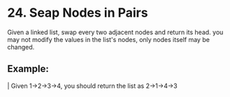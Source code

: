 # 24. Seap Nodes in Pairs

Given a linked list, swap every two adjacent nodes and return its head. you may not modify the values in the list's nodes, only nodes itself may be changed.

## Example:
 | Given 1->2->3->4, you should return the list as 2->1->4->3
